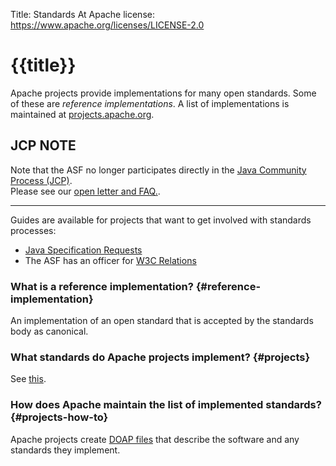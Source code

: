 Title: Standards At Apache
license: https://www.apache.org/licenses/LICENSE-2.0

# {{title}}

Apache projects provide implementations for many open standards. Some of
these are *reference implementations*. A list of
implementations is maintained at
[projects.apache.org](https://projects.apache.org/).

## JCP NOTE

Note that the ASF no longer participates directly in the <a href="https://www.jcp.org/en/home/index" target="_blank">Java Community Process (JCP)</a>.  
Please see our <a href="/jcp/sunopenletterfaq.html" target="_blank">open letter and FAQ.</a>.

---

Guides are available for projects that want to get involved with standards
processes:

-  <a href="/jcp/" target="_blank">Java Specification Requests</a>
-  The ASF has an officer for [W3C Relations](https://whimsy.apache.org/board/minutes/W3C_Relations.html)


### What is a reference implementation?  {#reference-implementation}

An implementation of an open standard that is accepted by the standards
body as canonical.

### What standards do Apache projects implement?  {#projects}

See [this](https://projects.apache.org/indexes/standards.html).

### How does Apache maintain the list of implemented standards?  {#projects-how-to}

Apache projects create [DOAP files][1] that describe the software and any standards they implement.


  [1]: https://projects.apache.org/about.html
